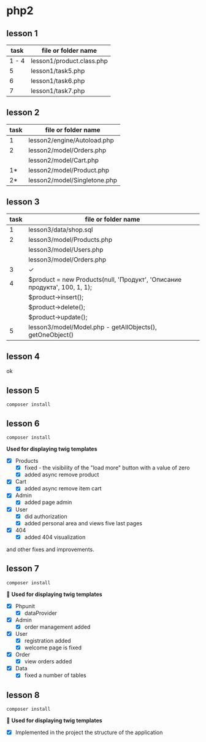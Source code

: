 # php2
## lesson 1
task  | file or folder name  |
------------- | ------------- |
1 - 4 | lesson1/product.class.php |
5  | lesson1/task5.php  |
6  | lesson1/task6.php  |
7  | lesson1/task7.php  |
## lesson 2 
| task  | file or folder name  |
| ------------- | ------------- |
| 1 | lesson2/engine/Autoload.php |
| 2 | lesson2/model/Orders.php |
|  | lesson2/model/Cart.php |
| 1* | lesson2/model/Product.php |
| 2* | lesson2/model/Singletone.php |
## lesson 3
| task  | file or folder name  |
| ------------- | ------------- |
| 1 | lesson3/data/shop.sql |
| 2 | lesson3/model/Products.php |
|  | lesson3/model/Users.php |
|  | lesson3/model/Orders.php |
| 3 | ✓ |
| 4 | 	$product = new Products(null, 'Продукт', 'Описание продукта', 100, 1, 1);|
|  |    $product->insert();|
|  |  	$product->delete();|
|  |  	$product->update(); |
| 5 |  	lesson3/model/Model.php - getAllObjects(), getOneObject()|
## lesson 4
ok
## lesson 5
`composer install`
## lesson 6
`composer install`

**Used for displaying twig templates**

- [x] Products
    - [x] fixed - the visibility of the "load more" button with a value of zero
    - [x] added async remove product
- [x] Cart
    - [x] added async remove item cart
- [x] Admin
    - [x] added page admin
- [x] User
    - [x] did authorization
    - [x] added personal area and views five last pages
- [x] 404
    - [x] added 404 visualization
    
and other fixes and improvements.

## lesson 7
`composer install`

&#x1F34E; **Used for displaying twig templates**

- [x] Phpunit
    - [x] dataProvider
- [x] Admin
    - [x] order management added
- [x] User
    - [x] registration added
    - [x] welcome page is fixed
- [x] Order
    - [x] view orders added
- [x] Data
    - [x] fixed a number of tables
    
## lesson 8
 `composer install`
 
 &#x1F34E; **Used for displaying twig templates**
 
 - [x] Implemented in the project the structure of the application





